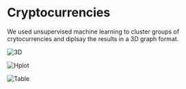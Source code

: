 # Cryptocurrencies

We used unsupervised machine learning to cluster groups of crytocurrencies and diplsay the results in a 3D graph format.

![3D](https://user-images.githubusercontent.com/108296899/201934257-a0829427-22fb-4d26-a8e7-674105bc675a.png)

![Hplot](https://user-images.githubusercontent.com/108296899/201934269-0cc8c39a-9faf-4e74-a59a-60c2d86a5254.png)

![Table](https://user-images.githubusercontent.com/108296899/201934287-626655b5-6667-47f1-92b6-241b8de39d21.png)

